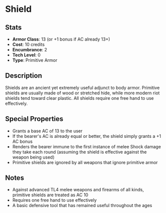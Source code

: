 # Shield

## Stats
- **Armor Class**: 13 (or +1 bonus if AC already 13+)
- **Cost**: 10 credits
- **Encumbrance**: 2
- **Tech Level**: 0
- **Type**: Primitive Armor

## Description
Shields are an ancient yet extremely useful adjunct to body armor. Primitive shields are usually made of wood or stretched hide, while more modern riot shields tend toward clear plastic. All shields require one free hand to use effectively.

## Special Properties
- Grants a base AC of 13 to the user
- If the bearer's AC is already equal or better, the shield simply grants a +1 AC bonus
- Renders the bearer immune to the first instance of melee Shock damage they take each round (assuming the shield is effective against the weapon being used)
- Primitive shields are ignored by all weapons that ignore primitive armor

## Notes
- Against advanced TL4 melee weapons and firearms of all kinds, primitive shields are treated as AC 10
- Requires one free hand to use effectively
- A basic defensive tool that has remained useful throughout the ages